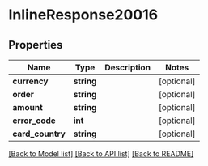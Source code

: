 # InlineResponse20016

## Properties
Name | Type | Description | Notes
------------ | ------------- | ------------- | -------------
**currency** | **string** |  | [optional] 
**order** | **string** |  | [optional] 
**amount** | **string** |  | [optional] 
**error_code** | **int** |  | [optional] 
**card_country** | **string** |  | [optional] 

[[Back to Model list]](../../README.md#documentation-for-models) [[Back to API list]](../../README.md#documentation-for-api-endpoints) [[Back to README]](../../README.md)

